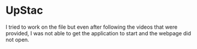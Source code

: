 # UpStac
I tried to work on the file but even after following the videos that were provided, I was not able to get the application to start and the webpage did not open.
